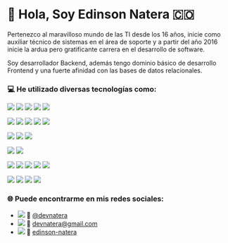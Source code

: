 # 👋 Hola, Soy Edinson Natera 🇨🇴

Pertenezco al maravilloso mundo de las TI desde los 16 años, inicie como auxiliar técnico de sistemas en el área de soporte y a partir del año 2016 inicie la ardua pero gratificante carrera en el desarrollo de software.

Soy desarrollador Backend, además tengo dominio básico de desarrollo Frontend y una fuerte afinidad con las bases de datos relacionales.

### 💻 He utilizado diversas tecnologías como:

![](https://img.shields.io/badge/HTML5-E34F26?style=for-the-badge&logo=html5&logoColor=white) ![](https://img.shields.io/badge/css3-%231572B6.svg?style=for-the-badge&logo=css3&logoColor=white) ![](https://img.shields.io/badge/javascript-%23323330.svg?style=for-the-badge&logo=javascript&logoColor=%23F7DF1E) ![](https://img.shields.io/badge/php-%23777BB4.svg?style=for-the-badge&logo=php&logoColor=white) ![](https://img.shields.io/badge/typescript-%23007ACC.svg?style=for-the-badge&logo=typescript&logoColor=white)

![](https://img.shields.io/badge/laravel-%23FF2D20.svg?style=for-the-badge&logo=laravel&logoColor=white) ![](https://img.shields.io/badge/symfony-%23000000.svg?style=for-the-badge&logo=symfony&logoColor=white) ![](https://img.shields.io/badge/Node.js-339933?style=for-the-badge&logo=nodedotjs&logoColor=white) ![](https://img.shields.io/badge/Express.js-000000?style=for-the-badge&logo=express&logoColor=white) ![](https://img.shields.io/badge/JWT-black?style=for-the-badge&logo=JSON%20web%20tokens)

![](https://img.shields.io/badge/angular-%23DD0031.svg?style=for-the-badge&logo=angular&logoColor=white) ![](https://img.shields.io/badge/react-%2320232a.svg?style=for-the-badge&logo=react&logoColor=%2361DAFB) ![](https://img.shields.io/badge/bootstrap-%238511FA.svg?style=for-the-badge&logo=bootstrap&logoColor=white)

![](https://img.shields.io/badge/Composer-885630?style=for-the-badge&logo=Composer&logoColor=white) ![](https://img.shields.io/badge/npm-CB3837?style=for-the-badge&logo=npm&logoColor=white)

![](https://img.shields.io/badge/Postman-FF6C37?style=for-the-badge&logo=Postman&logoColor=white) ![](https://img.shields.io/badge/Insomnia-5849be?style=for-the-badge&logo=Insomnia&logoColor=white) ![](https://img.shields.io/badge/GIT-E44C30?style=for-the-badge&logo=git&logoColor=white) ![](https://img.shields.io/badge/Visual_Studio_Code-0078D4?style=for-the-badge&logo=visual%20studio%20code&logoColor=white) ![](https://img.shields.io/badge/phpstorm-143?style=for-the-badge&logo=phpstorm&logoColor=black&color=black&labelColor=darkorchid)

![](https://img.shields.io/badge/MySQL-005C84?style=for-the-badge&logo=mysql&logoColor=white) ![](https://img.shields.io/badge/PostgreSQL-316192?style=for-the-badge&logo=postgresql&logoColor=white) ![](https://img.shields.io/badge/MariaDB-003545?style=for-the-badge&logo=mariadb&logoColor=white) ![](https://img.shields.io/badge/MongoDB-4EA94B?style=for-the-badge&logo=mongodb&logoColor=white)

### 🌐 Puede encontrarme en mis redes sociales:

- ![](https://img.shields.io/badge/Sígueme%20%20◽-%231DA1F2.svg?logo=Twitter&logoColor=white) 🔗 [@devnatera](https://twitter.com/devnatera)
- ![](https://img.shields.io/badge/Contáctame-%23E23237.svg?logo=gmail&logoColor=white) 🔗 [devnatera@gmail.com](mailto:devnatera@gmail.com)
- ![](https://img.shields.io/badge/Sígueme%20%20◽-%230077B5.svg?logo=linkedin&logoColor=white) 🔗 [edinson-natera](https://www.linkedin.com/in/edinson-natera)




